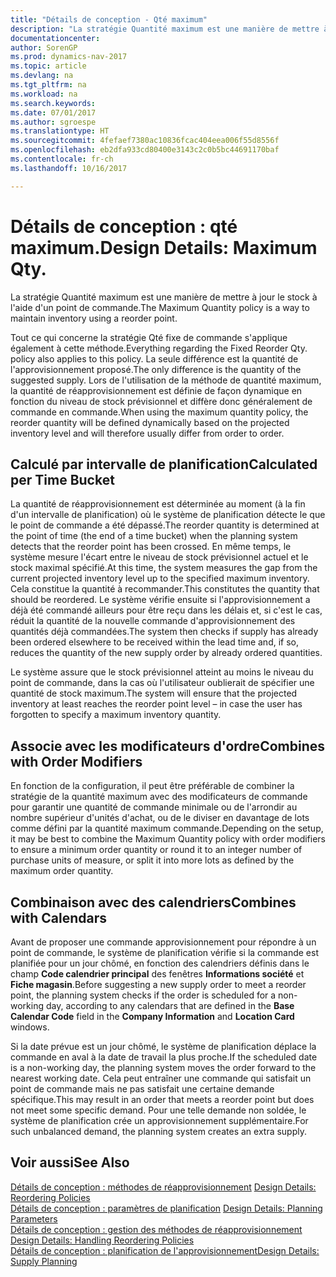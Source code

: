 ```yaml
---
title: "Détails de conception - Qté maximum"
description: "La stratégie Quantité maximum est une manière de mettre à jour le stock à l'aide d'un point de commande."
documentationcenter: 
author: SorenGP
ms.prod: dynamics-nav-2017
ms.topic: article
ms.devlang: na
ms.tgt_pltfrm: na
ms.workload: na
ms.search.keywords: 
ms.date: 07/01/2017
ms.author: sgroespe
ms.translationtype: HT
ms.sourcegitcommit: 4fefaef7380ac10836fcac404eea006f55d8556f
ms.openlocfilehash: eb2dfa933cd80400e3143c2c0b5bc44691170baf
ms.contentlocale: fr-ch
ms.lasthandoff: 10/16/2017

---
```

# <a name="design-details-maximum-qty"></a><span data-ttu-id="678d1-103">Détails de conception : qté maximum.</span><span class="sxs-lookup"><span data-stu-id="678d1-103">Design Details: Maximum Qty.</span></span>
<span data-ttu-id="678d1-104">La stratégie Quantité maximum est une manière de mettre à jour le stock à l'aide d'un point de commande.</span><span class="sxs-lookup"><span data-stu-id="678d1-104">The Maximum Quantity policy is a way to maintain inventory using a reorder point.</span></span>  
  
 <span data-ttu-id="678d1-105">Tout ce qui concerne la stratégie Qté fixe de commande s'applique également à cette méthode.</span><span class="sxs-lookup"><span data-stu-id="678d1-105">Everything regarding the Fixed Reorder Qty. policy also applies to this policy.</span></span> <span data-ttu-id="678d1-106">La seule différence est la quantité de l'approvisionnement proposé.</span><span class="sxs-lookup"><span data-stu-id="678d1-106">The only difference is the quantity of the suggested supply.</span></span> <span data-ttu-id="678d1-107">Lors de l'utilisation de la méthode de quantité maximum, la quantité de réapprovisionnement est définie de façon dynamique en fonction du niveau de stock prévisionnel et diffère donc généralement de commande en commande.</span><span class="sxs-lookup"><span data-stu-id="678d1-107">When using the maximum quantity policy, the reorder quantity will be defined dynamically based on the projected inventory level and will therefore usually differ from order to order.</span></span>  
  
## <a name="calculated-per-time-bucket"></a><span data-ttu-id="678d1-108">Calculé par intervalle de planification</span><span class="sxs-lookup"><span data-stu-id="678d1-108">Calculated per Time Bucket</span></span>  
 <span data-ttu-id="678d1-109">La quantité de réapprovisionnement est déterminée au moment (à la fin d'un intervalle de planification) où le système de planification détecte le que le point de commande a été dépassé.</span><span class="sxs-lookup"><span data-stu-id="678d1-109">The reorder quantity is determined at the point of time (the end of a time bucket) when the planning system detects that the reorder point has been crossed.</span></span> <span data-ttu-id="678d1-110">En même temps, le système mesure l'écart entre le niveau de stock prévisionnel actuel et le stock maximal spécifié.</span><span class="sxs-lookup"><span data-stu-id="678d1-110">At this time, the system measures the gap from the current projected inventory level up to the specified maximum inventory.</span></span> <span data-ttu-id="678d1-111">Cela constitue la quantité à recommander.</span><span class="sxs-lookup"><span data-stu-id="678d1-111">This constitutes the quantity that should be reordered.</span></span> <span data-ttu-id="678d1-112">Le système vérifie ensuite si l'approvisionnement a déjà été commandé ailleurs pour être reçu dans les délais et, si c'est le cas, réduit la quantité de la nouvelle commande d'approvisionnement des quantités déjà commandées.</span><span class="sxs-lookup"><span data-stu-id="678d1-112">The system then checks if supply has already been ordered elsewhere to be received within the lead time and, if so, reduces the quantity of the new supply order by already ordered quantities.</span></span>  
  
 <span data-ttu-id="678d1-113">Le système assure que le stock prévisionnel atteint au moins le niveau du point de commande, dans la cas où l'utilisateur oublierait de spécifier une quantité de stock maximum.</span><span class="sxs-lookup"><span data-stu-id="678d1-113">The system will ensure that the projected inventory at least reaches the reorder point level – in case the user has forgotten to specify a maximum inventory quantity.</span></span>  
  
## <a name="combines-with-order-modifiers"></a><span data-ttu-id="678d1-114">Associe avec les modificateurs d'ordre</span><span class="sxs-lookup"><span data-stu-id="678d1-114">Combines with Order Modifiers</span></span>  
 <span data-ttu-id="678d1-115">En fonction de la configuration, il peut être préférable de combiner la stratégie de la quantité maximum avec des modificateurs de commande pour garantir une quantité de commande minimale ou de l'arrondir au nombre supérieur d'unités d'achat, ou de le diviser en davantage de lots comme défini par la quantité maximum commande.</span><span class="sxs-lookup"><span data-stu-id="678d1-115">Depending on the setup, it may be best to combine the Maximum Quantity policy with order modifiers to ensure a minimum order quantity or round it to an integer number of purchase units of measure, or split it into more lots as defined by the maximum order quantity.</span></span>  
  
## <a name="combines-with-calendars"></a><span data-ttu-id="678d1-116">Combinaison avec des calendriers</span><span class="sxs-lookup"><span data-stu-id="678d1-116">Combines with Calendars</span></span>  
 <span data-ttu-id="678d1-117">Avant de proposer une commande approvisionnement pour répondre à un point de commande, le système de planification vérifie si la commande est planifiée pour un jour chômé, en fonction des calendriers définis dans le champ **Code calendrier principal** des fenêtres **Informations société** et **Fiche magasin**.</span><span class="sxs-lookup"><span data-stu-id="678d1-117">Before suggesting a new supply order to meet a reorder point, the planning system checks if the order is scheduled for a non-working day, according to any calendars that are  defined in the **Base Calendar Code** field in the **Company Information** and **Location Card** windows.</span></span>  
  
 <span data-ttu-id="678d1-118">Si la date prévue est un jour chômé, le système de planification déplace la commande en aval à la date de travail la plus proche.</span><span class="sxs-lookup"><span data-stu-id="678d1-118">If the scheduled date is a non-working day, the planning system moves the order forward to the nearest working date.</span></span> <span data-ttu-id="678d1-119">Cela peut entraîner une commande qui satisfait un point de commande mais ne pas satisfait une certaine demande spécifique.</span><span class="sxs-lookup"><span data-stu-id="678d1-119">This may result in an order that meets a reorder point but does not meet some specific demand.</span></span> <span data-ttu-id="678d1-120">Pour une telle demande non soldée, le système de planification crée un approvisionnement supplémentaire.</span><span class="sxs-lookup"><span data-stu-id="678d1-120">For such unbalanced demand, the planning system creates an extra supply.</span></span>  
  
## <a name="see-also"></a><span data-ttu-id="678d1-121">Voir aussi</span><span class="sxs-lookup"><span data-stu-id="678d1-121">See Also</span></span>  
 <span data-ttu-id="678d1-122">[Détails de conception : méthodes de réapprovisionnement](design-details-reordering-policies.md) </span><span class="sxs-lookup"><span data-stu-id="678d1-122">[Design Details: Reordering Policies](design-details-reordering-policies.md) </span></span>  
 <span data-ttu-id="678d1-123">[Détails de conception : paramètres de planification](design-details-planning-parameters.md) </span><span class="sxs-lookup"><span data-stu-id="678d1-123">[Design Details: Planning Parameters](design-details-planning-parameters.md) </span></span>  
 <span data-ttu-id="678d1-124">[Détails de conception : gestion des méthodes de réapprovisionnement](design-details-handling-reordering-policies.md) </span><span class="sxs-lookup"><span data-stu-id="678d1-124">[Design Details: Handling Reordering Policies](design-details-handling-reordering-policies.md) </span></span>  
 [<span data-ttu-id="678d1-125">Détails de conception : planification de l'approvisionnement</span><span class="sxs-lookup"><span data-stu-id="678d1-125">Design Details: Supply Planning</span></span>](design-details-supply-planning.md)
